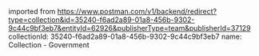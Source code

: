 imported from https://www.postman.com/v1/backend/redirect?type=collection&id=35240-f6ad2a89-01a8-456b-9302-9c44c9bf3eb7&entityId=62926&publisherType=team&publisherId=37129
collectionId: 35240-f6ad2a89-01a8-456b-9302-9c44c9bf3eb7
name: Collection - Government